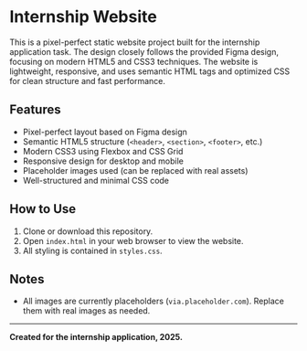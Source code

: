 # Internship Website

This is a pixel-perfect static website project built for the internship application task. 
The design closely follows the provided Figma design, focusing on modern HTML5 and CSS3 techniques. 
The website is lightweight, responsive, and uses semantic HTML tags and optimized CSS for clean structure and fast performance.

## Features

- Pixel-perfect layout based on Figma design
- Semantic HTML5 structure (`<header>`, `<section>`, `<footer>`, etc.)
- Modern CSS3 using Flexbox and CSS Grid
- Responsive design for desktop and mobile
- Placeholder images used (can be replaced with real assets)
- Well-structured and minimal CSS code

## How to Use

1. Clone or download this repository.
2. Open `index.html` in your web browser to view the website.
3. All styling is contained in `styles.css`.

## Notes

- All images are currently placeholders (`via.placeholder.com`). Replace them with real images as needed.

---

**Created for the internship application, 2025.**

